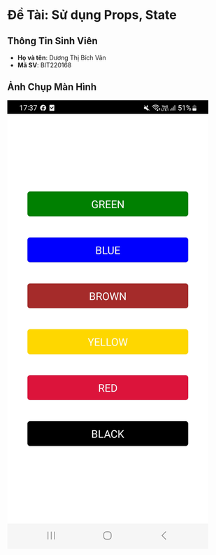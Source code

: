 # Đề Tài: Sử dụng Props, State

## Thông Tin Sinh Viên
- **Họ và tên**: Dương Thị Bích Vân
- **Mã SV**: BIT220168

## Ảnh Chụp Màn Hình
![alt](bt3.jpg)